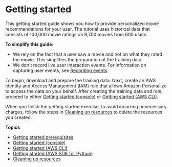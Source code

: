 # Getting started<a name="getting-started"></a>

This getting started guide shows you how to provide personalized movie recommendations for your user\. The tutorial uses historical data that consists of 100,000 movie ratings on 9,700 movies from 600 users\.

**To simplify this guide:**
+ We rely on the fact that a user saw a movie and not on what they rated the movie\. This simplifies the preparation of the training data\.
+ We don't record live user interaction events\. For information on capturing user events, see [Recording events](recording-events.md)\.

To begin, download and prepare the training data\. Next, create an AWS Identity and Access Management \(IAM\) role that allows Amazon Personalize to access the data on your behalf\. After creating the training data and role, proceed to either [Getting started \(console\)](getting-started-console.md) or [Getting started \(AWS CLI\)](getting-started-cli.md)\.

When you finish the getting started exercise, to avoid incurring unnecessary charges, follow the steps in [Cleaning up resources](gs-cleanup.md) to delete the resources you created\. 

**Topics**
+ [Getting started prerequisites](gs-prerequisites.md)
+ [Getting started \(console\)](getting-started-console.md)
+ [Getting started \(AWS CLI\)](getting-started-cli.md)
+ [Getting started \(AWS SDK for Python\)](getting-started-python.md)
+ [Cleaning up resources](gs-cleanup.md)